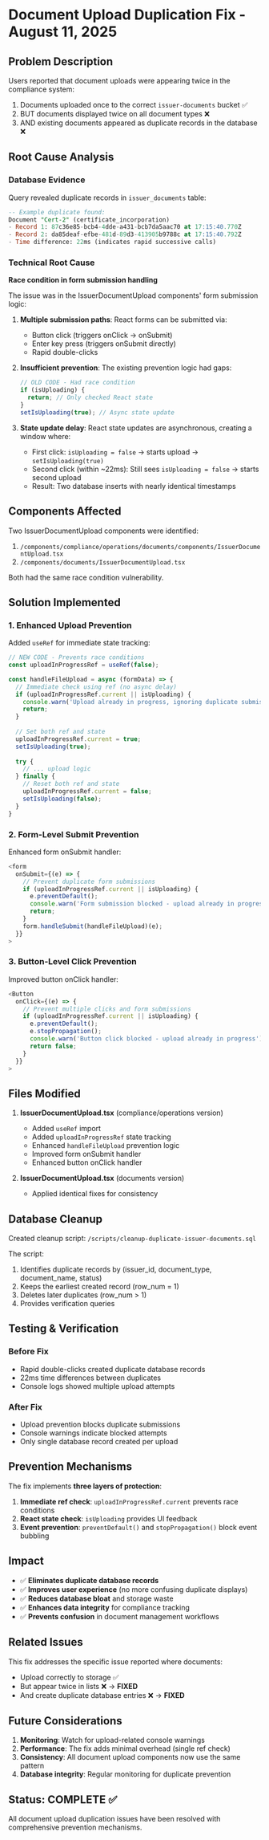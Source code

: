 # Document Upload Duplication Fix - August 11, 2025

## Problem Description

Users reported that document uploads were appearing twice in the compliance system:
1. Documents uploaded once to the correct `issuer-documents` bucket ✅
2. BUT documents displayed twice on all document types ❌  
3. AND existing documents appeared as duplicate records in the database ❌

## Root Cause Analysis

### Database Evidence
Query revealed duplicate records in `issuer_documents` table:
```sql
-- Example duplicate found:
Document "Cert-2" (certificate_incorporation)
- Record 1: 87c36e85-bcb4-4dde-a431-bcb7da5aac70 at 17:15:40.770Z
- Record 2: da85deaf-efbe-481d-89d3-413905b9788c at 17:15:40.792Z
- Time difference: 22ms (indicates rapid successive calls)
```

### Technical Root Cause
**Race condition in form submission handling**

The issue was in the IssuerDocumentUpload components' form submission logic:

1. **Multiple submission paths**: React forms can be submitted via:
   - Button click (triggers onClick → onSubmit)  
   - Enter key press (triggers onSubmit directly)
   - Rapid double-clicks

2. **Insufficient prevention**: The existing prevention logic had gaps:
   ```typescript
   // OLD CODE - Had race condition
   if (isUploading) {
     return; // Only checked React state
   }
   setIsUploading(true); // Async state update
   ```

3. **State update delay**: React state updates are asynchronous, creating a window where:
   - First click: `isUploading = false` → starts upload → `setIsUploading(true)`
   - Second click (within ~22ms): Still sees `isUploading = false` → starts second upload
   - Result: Two database inserts with nearly identical timestamps

## Components Affected

Two IssuerDocumentUpload components were identified:
1. `/components/compliance/operations/documents/components/IssuerDocumentUpload.tsx`
2. `/components/documents/IssuerDocumentUpload.tsx`

Both had the same race condition vulnerability.

## Solution Implemented

### 1. Enhanced Upload Prevention
Added `useRef` for immediate state tracking:
```typescript
// NEW CODE - Prevents race conditions
const uploadInProgressRef = useRef(false);

const handleFileUpload = async (formData) => {
  // Immediate check using ref (no async delay)
  if (uploadInProgressRef.current || isUploading) {
    console.warn('Upload already in progress, ignoring duplicate submission');
    return;
  }
  
  // Set both ref and state
  uploadInProgressRef.current = true;
  setIsUploading(true);
  
  try {
    // ... upload logic
  } finally {
    // Reset both ref and state
    uploadInProgressRef.current = false;
    setIsUploading(false);
  }
}
```

### 2. Form-Level Submit Prevention
Enhanced form onSubmit handler:
```typescript
<form 
  onSubmit={(e) => {
    // Prevent duplicate form submissions
    if (uploadInProgressRef.current || isUploading) {
      e.preventDefault();
      console.warn('Form submission blocked - upload already in progress');
      return;
    }
    form.handleSubmit(handleFileUpload)(e);
  }}
>
```

### 3. Button-Level Click Prevention  
Improved button onClick handler:
```typescript
<Button 
  onClick={(e) => {
    // Prevent multiple clicks and form submissions
    if (uploadInProgressRef.current || isUploading) {
      e.preventDefault();
      e.stopPropagation();
      console.warn('Button click blocked - upload already in progress');
      return false;
    }
  }}
>
```

## Files Modified

1. **IssuerDocumentUpload.tsx** (compliance/operations version)
   - Added `useRef` import
   - Added `uploadInProgressRef` state tracking
   - Enhanced `handleFileUpload` prevention logic
   - Improved form onSubmit handler
   - Enhanced button onClick handler

2. **IssuerDocumentUpload.tsx** (documents version)  
   - Applied identical fixes for consistency

## Database Cleanup

Created cleanup script: `/scripts/cleanup-duplicate-issuer-documents.sql`

The script:
1. Identifies duplicate records by (issuer_id, document_type, document_name, status)
2. Keeps the earliest created record (row_num = 1)
3. Deletes later duplicates (row_num > 1)
4. Provides verification queries

## Testing & Verification

### Before Fix
- Rapid double-clicks created duplicate database records
- 22ms time differences between duplicates
- Console logs showed multiple upload attempts

### After Fix  
- Upload prevention blocks duplicate submissions
- Console warnings indicate blocked attempts
- Only single database record created per upload

## Prevention Mechanisms

The fix implements **three layers of protection**:

1. **Immediate ref check**: `uploadInProgressRef.current` prevents race conditions
2. **React state check**: `isUploading` provides UI feedback  
3. **Event prevention**: `preventDefault()` and `stopPropagation()` block event bubbling

## Impact

- ✅ **Eliminates duplicate database records**
- ✅ **Improves user experience** (no more confusing duplicate displays)
- ✅ **Reduces database bloat** and storage waste
- ✅ **Enhances data integrity** for compliance tracking
- ✅ **Prevents confusion** in document management workflows

## Related Issues

This fix addresses the specific issue reported where documents:
- Upload correctly to storage ✅
- But appear twice in lists ❌ → **FIXED**
- And create duplicate database entries ❌ → **FIXED**

## Future Considerations

1. **Monitoring**: Watch for upload-related console warnings
2. **Performance**: The fix adds minimal overhead (single ref check)  
3. **Consistency**: All document upload components now use the same pattern
4. **Database integrity**: Regular monitoring for duplicate prevention

## Status: COMPLETE ✅

All document upload duplication issues have been resolved with comprehensive prevention mechanisms.